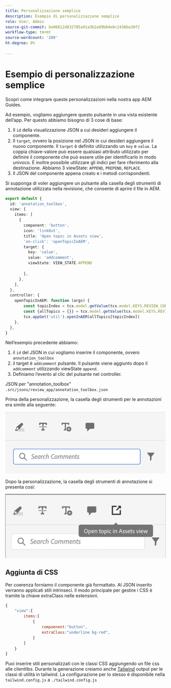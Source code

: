 ```yaml
---
title: Personalizzazione semplice
description: Esempio di personalizzazione semplice
role: User, Admin
source-git-commit: be06612d832785a91a3b2a89b84e0c2438ba30f2
workflow-type: tm+mt
source-wordcount: '289'
ht-degree: 0%

---
```



# Esempio di personalizzazione semplice

Scopri come integrare queste personalizzazioni nella nostra app AEM Guides.

Ad esempio, vogliamo aggiungere questo pulsante in una vista esistente dell’app.
Per questo abbiamo bisogno di 3 cose di base:

1. Il `id` della visualizzazione JSON a cui desideri aggiungere il componente.
2. Il `target`, ovvero la posizione nel JSON in cui desideri aggiungere il nuovo componente. Il `target` è definito utilizzando un `key` e `value`. La coppia chiave-valore può essere qualsiasi attributo utilizzato per definire il componente che può essere utile per identificarlo in modo univoco.
È inoltre possibile utilizzare gli indici per fare riferimento alla destinazione.
Abbiamo 3 viewState:  `APPEND`, `PREPEND`, `REPLACE`.
3. Il JSON del componente appena creato e i metodi corrispondenti.

Si supponga di voler aggiungere un pulsante alla casella degli strumenti di annotazione utilizzata nella revisione, che consente di aprire il file in AEM.

```typescript
export default {
  id: 'annotation_toolbox', 
  view: {
    items: [
      {
        component: 'button',
        icon: 'linkOut',
        title: 'Open topic in Assets view',
        'on-click': 'openTopicInAEM',
        target: {
          key: 'value',
          value: 'addcomment',
          viewState: VIEW_STATE.APPEND

        },
      },
    ],
  },
  controller: {
    openTopicInAEM: function (args) {
        const topicIndex = tcx.model.getValue(tcx.model.KEYS.REVIEW_CURR_TOPIC)
        const {allTopics = {}} = tcx.model.getValue(tcx.model.KEYS.REVIEW_DATA) || {}
        tcx.appGet('util').openInAEM(allTopics[topicIndex])
    },
  },
}
```

Nell’esempio precedente abbiamo:

1. il `id` del JSON in cui vogliamo inserire il componente, ovvero `annotation_toolbox`
2. il target è `addcomment` pulsante. Il pulsante viene aggiunto dopo il `addcomment` utilizzando viewState `append`.
3. Definiamo l’evento al clic del pulsante nel controller.

JSON per &quot;annotation_toolbox&quot;  `.src/jsons/review_app/annotation_toolbox.json`

Prima della personalizzazione, la casella degli strumenti per le annotazioni era simile alla seguente:

![annotation-toolbox](imgs/annotation_toolbox.png "Casella degli strumenti Annotazione")

Dopo la personalizzazione, la casella degli strumenti di annotazione si presenta così:

![custom-annotation-toolbox](imgs/customised_annotation_toolbox.png "Casella degli strumenti per annotazioni personalizzata")

## Aggiunta di CSS

Per coerenza forniamo il componente già formattato. Al JSON inserito verranno applicati stili intrinseci. Il modo principale per gestire i CSS è tramite la chiave extraClass nelle estensioni.

```js
{    
    "view":{
        items:[
            {
                compoenent:"button",
                extraClass:"underline bg-red",
            }
        ]
    }
}
```

Puoi inserire stili personalizzati con le classi CSS aggiungendo un file css alle clientlibs. Durante la generazione creiamo anche [Tailwind](https://tailwindcss.com/docs/utility-first) output per le classi di utilità in tailwind. La configurazione per lo stesso è disponibile nella `tailwind.config.js` a `./tailwind.config.js`
